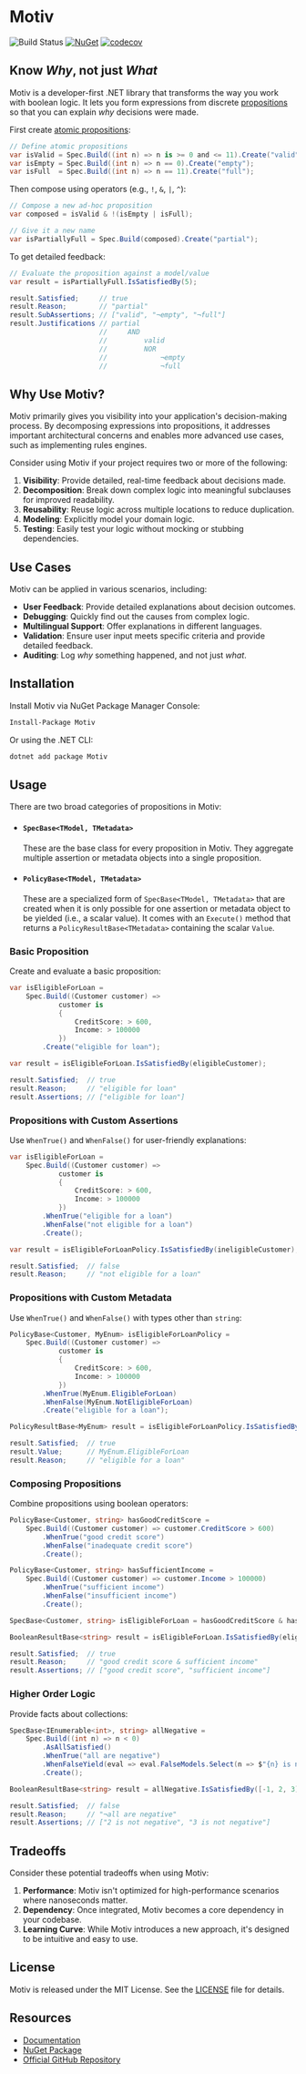 # Motiv

![Build Status](https://github.com/karlssberg/Motiv/actions/workflows/dotnet.yml/badge.svg) [![NuGet](https://img.shields.io/nuget/v/Motiv.svg)](https://www.nuget.org/packages/Motiv/) [![codecov](https://codecov.io/gh/karlssberg/Motiv/graph/badge.svg?token=XNN34D2JIP)](https://codecov.io/gh/karlssberg/Motiv)

## Know _Why_, not just _What_

Motiv is a developer-first .NET library that transforms the way you work with boolean logic.
It lets you form expressions from discrete [propositions](https://en.wikipedia.org/wiki/Proposition) so that you
can explain _why_ decisions were made.

First create [atomic propositions](https://en.wikipedia.org/wiki/Atomic_sentence):

```csharp
// Define atomic propositions
var isValid = Spec.Build((int n) => n is >= 0 and <= 11).Create("valid");
var isEmpty = Spec.Build((int n) => n == 0).Create("empty");
var isFull  = Spec.Build((int n) => n == 11).Create("full");
```

Then compose using operators (e.g., `!`,  `&`, `|`, `^`):

```csharp
// Compose a new ad-hoc proposition
var composed = isValid & !(isEmpty | isFull);

// Give it a new name
var isPartiallyFull = Spec.Build(composed).Create("partial");
```

To get detailed feedback:

```csharp
// Evaluate the proposition against a model/value
var result = isPartiallyFull.IsSatisfiedBy(5);

result.Satisfied;     // true
result.Reason;        // "partial"
result.SubAssertions; // ["valid", "¬empty", "¬full"]
result.Justifications // partial
                      //     AND
                      //         valid
                      //         NOR
                      //             ¬empty
                      //             ¬full
```

## Why Use Motiv?

Motiv primarily gives you visibility into your application's decision-making process.
By decomposing expressions into propositions,
it addresses important architectural concerns and enables more advanced use cases, such as implementing rules engines.

Consider using Motiv if your project requires two or more of the following:

1. **Visibility**: Provide detailed, real-time feedback about decisions made.
2. **Decomposition**: Break down complex logic into meaningful subclauses for improved readability.
3. **Reusability**: Reuse logic across multiple locations to reduce duplication.
4. **Modeling**: Explicitly model your domain logic.
5. **Testing**: Easily test your logic without mocking or stubbing dependencies.

## Use Cases

Motiv can be applied in various scenarios, including:

* **User Feedback**: Provide detailed explanations about decision outcomes.
* **Debugging**: Quickly find out the causes from complex logic.
* **Multilingual Support**: Offer explanations in different languages.
* **Validation**: Ensure user input meets specific criteria and provide detailed feedback.
* **Auditing**: Log _why_ something happened, and not just _what_.

## Installation

Install Motiv via NuGet Package Manager Console:
```bash
Install-Package Motiv
```
Or using the .NET CLI:
```bash
dotnet add package Motiv
```

## Usage

There are two broad categories of propositions in Motiv:

* #### `SpecBase<TModel, TMetadata>`

  These are the base class for every proposition in Motiv.
  They aggregate multiple assertion or metadata objects into a single proposition.

* #### `PolicyBase<TModel, TMetadata>`

  These are a specialized form of `SpecBase<TModel, TMetadata>` that are created when it is only possible for one
  assertion or metadata object to be yielded (i.e., a scalar value).
  It comes with an `Execute()` method that returns a `PolicyResultBase<TMetadata>` containing the scalar `Value`.

### Basic Proposition

Create and evaluate a basic proposition:

```csharp
var isEligibleForLoan =
    Spec.Build((Customer customer) =>
            customer is
            {
                CreditScore: > 600,
                Income: > 100000
            })
        .Create("eligible for loan");

var result = isEligibleForLoan.IsSatisfiedBy(eligibleCustomer);

result.Satisfied;  // true
result.Reason;     // "eligible for loan"
result.Assertions; // ["eligible for loan"]
```

### Propositions with Custom Assertions

Use `WhenTrue()` and `WhenFalse()` for user-friendly explanations:

```csharp
var isEligibleForLoan =
    Spec.Build((Customer customer) =>
            customer is
            {
                CreditScore: > 600,
                Income: > 100000
            })
        .WhenTrue("eligible for a loan")
        .WhenFalse("not eligible for a loan")
        .Create();

var result = isEligibleForLoanPolicy.IsSatisfiedBy(ineligibleCustomer);

result.Satisfied;  // false
result.Reason;     // "not eligible for a loan"
```

### Propositions with Custom Metadata

Use `WhenTrue()` and `WhenFalse()` with types other than `string`:

```csharp
PolicyBase<Customer, MyEnum> isEligibleForLoanPolicy =
    Spec.Build((Customer customer) =>
            customer is
            {
                CreditScore: > 600,
                Income: > 100000
            })
        .WhenTrue(MyEnum.EligibleForLoan)
        .WhenFalse(MyEnum.NotEligibleForLoan)
        .Create("eligible for a loan");

PolicyResultBase<MyEnum> result = isEligibleForLoanPolicy.IsSatisfiedBy(eligibleCustomer);

result.Satisfied;  // true
result.Value;      // MyEnum.EligibleForLoan
result.Reason;     // "eligible for a loan"
```

### Composing Propositions

Combine propositions using boolean operators:

```csharp
PolicyBase<Customer, string> hasGoodCreditScore =
    Spec.Build((Customer customer) => customer.CreditScore > 600)
        .WhenTrue("good credit score")
        .WhenFalse("inadequate credit score")
        .Create();

PolicyBase<Customer, string> hasSufficientIncome =
    Spec.Build((Customer customer) => customer.Income > 100000)
        .WhenTrue("sufficient income")
        .WhenFalse("insufficient income")
        .Create();

SpecBase<Customer, string> isEligibleForLoan = hasGoodCreditScore & hasSufficientIncome;

BooleanResultBase<string> result = isEligibleForLoan.IsSatisfiedBy(eligibleCustomer);

result.Satisfied;  // true
result.Reason;     // "good credit score & sufficient income"
result.Assertions; // ["good credit score", "sufficient income"]
```

### Higher Order Logic

Provide facts about collections:

```csharp
SpecBase<IEnumerable<int>, string> allNegative =
    Spec.Build((int n) => n < 0)
        .AsAllSatisfied()
        .WhenTrue("all are negative")
        .WhenFalseYield(eval => eval.FalseModels.Select(n => $"{n} is not negative"))
        .Create();

BooleanResultBase<string> result = allNegative.IsSatisfiedBy([-1, 2, 3]);

result.Satisfied;  // false
result.Reason;     // "¬all are negative"
result.Assertions; // ["2 is not negative", "3 is not negative"]
```

## Tradeoffs

Consider these potential tradeoffs when using Motiv:

1. **Performance**: Motiv isn't optimized for high-performance scenarios where nanoseconds matter.
2. **Dependency**: Once integrated, Motiv becomes a core dependency in your codebase.
3. **Learning Curve**: While Motiv introduces a new approach, it's designed to be intuitive and easy to use.

## License

Motiv is released under the MIT License. See the [LICENSE](./LICENSE) file for details.

## Resources

- [Documentation](https://karlssberg.github.io/Motiv/)
- [NuGet Package](https://www.nuget.org/packages/Motiv/)
- [Official GitHub Repository](https://github.com/karlssberg/Motiv)
